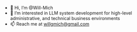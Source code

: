 - 👋 Hi, I’m @Will-Mich
- 👀 I’m interested in LLM system development for high-level administrative, and technical business environments
- 📫 Reach me at willgmich@gmail.com

<!---
Will-Mich/Will-Mich is a ✨ special ✨ repository because its `README.md` (this file) appears on your GitHub profile.
You can click the Preview link to take a look at your changes.
--->
